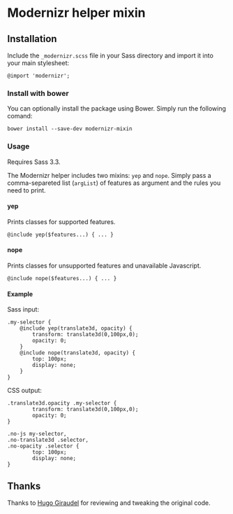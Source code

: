 # Modernizr helper mixin

## Installation

Include the `_modernizr.scss` file in your Sass directory and import it into your main stylesheet:

	@import 'modernizr';

### Install with bower

You can optionally install the package using Bower. Simply run the following comand:

	bower install --save-dev modernizr-mixin

### Usage

Requires Sass 3.3.

The Modernizr helper includes two mixins: `yep` and `nope`. Simply pass a comma-separeted list (`argList`) of features as argument and the rules you need to print.

#### yep

Prints classes for supported features.

	@include yep($features...) { ... }

#### nope

Prints classes for unsupported features and unavailable Javascript.

	@include nope($features...) { ... }

#### Example

Sass input:

	.my-selector {
		@include yep(translate3d, opacity) {
			transform: translate3d(0,100px,0);
			opacity: 0;
		}
		@include nope(translate3d, opacity) {
			top: 100px;
			display: none;
		}
	}

CSS output:

	.translate3d.opacity .my-selector {
			transform: translate3d(0,100px,0);
			opacity: 0;
	}

	.no-js my-selector,
	.no-translate3d .selector,
	.no-opacity .selector {
			top: 100px;
			display: none;
	}

## Thanks

Thanks to [Hugo Giraudel](https://github.com/hugogiraudel) for reviewing and tweaking the original code.
